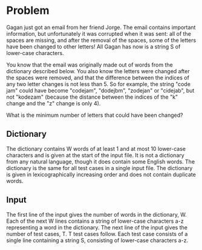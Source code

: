 # Problem

Gagan just got an email from her friend Jorge. The email contains important information, but unfortunately it was corrupted when it was sent: all of the spaces are missing, and after the removal of the spaces, some of the letters have been changed to other letters! All Gagan has now is a string S of lower-case characters.

You know that the email was originally made out of words from the dictionary described below. You also know the letters were changed after the spaces were removed, and that the difference between the indices of any two letter changes is not less than 5. So for example, the string "code jam" could have become "codejam", "dodejbm", "zodejan" or "cidejab", but not "kodezam" (because the distance between the indices of the "k" change and the "z" change is only 4).

What is the minimum number of letters that could have been changed?

## Dictionary

The dictionary contains W words of at least 1 and at most 10 lower-case characters and is given at the start of the input file. It is not a dictionary from any natural language, though it does contain some English words. The dictionary is the same for all test cases in a single input file. The dictionary is given in lexicographically increasing order and does not contain duplicate words.

## Input

The first line of the input gives the number of words in the dictionary, W. Each of the next W lines contains a string of lower-case characters a-z representing a word in the dictionary. The next line of the input gives the number of test cases, T. T test cases follow. Each test case consists of a single line containing a string S, consisting of lower-case characters a-z.
